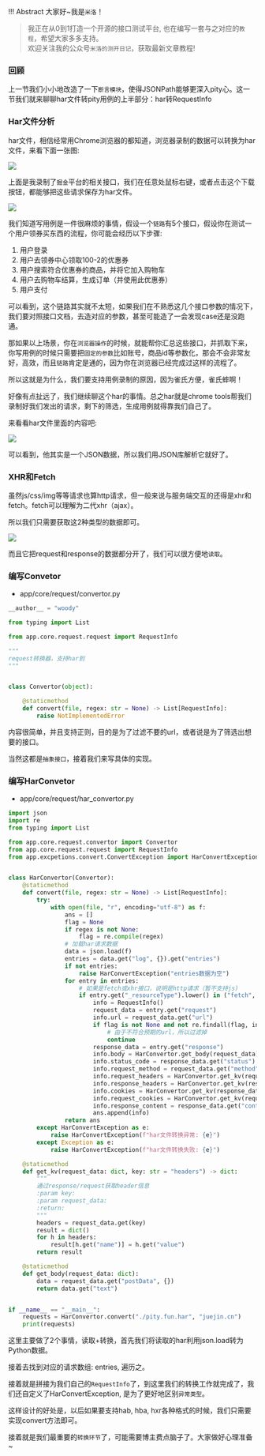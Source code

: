 !!! Abstract 大家好~我是`米洛`！<br/>
> 我正在从0到1打造一个开源的接口测试平台, 也在编写一套与之对应的`教程`，希望大家多多支持。<br/>
> 欢迎关注我的公众号`米洛的测开日记`，获取最新文章教程! 

### 回顾

  上一节我们小小地改造了一下`断言模块`，使得JSONPath能够更深入pity心。这一节我们就来聊聊har文件转pity用例的上半部分：har转RequestInfo
  
### Har文件分析

  har文件，相信经常用Chrome浏览器的都知道，浏览器录制的数据可以转换为har文件，来看下面一张图:

![](https://static.pity.fun/picture/20220610212333.png)

  上面是我录制了`掘金`平台的相关接口，我们在任意处鼠标右键，或者点击这个下载按钮，都能够把这些请求保存为har文件。

![](https://static.pity.fun/picture/20220610212437.png)

  我们知道写用例是一件很麻烦的事情，假设一个`链路`有5个接口，假设你在测试一个用户领券买东西的流程，你可能会经历以下步骤:
  
1. 用户登录
2. 用户去领券中心领取100-2的优惠券
3. 用户搜索符合优惠券的商品，并将它加入购物车
4. 用户去购物车结算，生成订单（并使用此优惠券）
5. 用户支付

  可以看到，这个链路其实就不太短，如果我们在不熟悉这几个接口参数的情况下，我们要对照接口文档，去造对应的参数，甚至可能造了一会发现case还是没跑通。
  
  那如果以上场景，你在`浏览器操作`的时候，就能帮你汇总这些接口，并抓取下来，你写用例的时候只需要把`固定的参数`比如账号，商品id等参数化，那会不会非常友好，高效，而且`链路`肯定是通的，因为你在浏览器已经完成过这样的流程了。
  
  所以这就是为什么，我们要支持用例录制的原因，因为雀氏方便，雀氏蟀啊！
  
  好像有点扯远了，我们继续聊这个har的事情。总之har就是chrome tools帮我们录制好我们发出的请求，剩下的筛选，生成用例就得靠我们自己了。
  
  来看看har文件里面的内容吧:

![](https://static.pity.fun/picture/20220610213335.png)

  可以看到，他其实是一个JSON数据，所以我们用JSON库解析它就好了。
  
### XHR和Fetch

  虽然js/css/img等等请求也算http请求，但一般来说与服务端交互的还得是xhr和fetch。fetch可以理解为二代xhr（ajax）。
  
  所以我们只需要获取这2种类型的数据即可。

![](https://static.pity.fun/picture/20220610213635.png)

  而且它把request和response的数据都分开了，我们可以很方便地`读取`。
  
### 编写Convetor

- app/core/request/convertor.py

```python
__author__ = "woody"

from typing import List

from app.core.request.request import RequestInfo

"""
request转换器，支持har到
"""


class Convertor(object):

    @staticmethod
    def convert(file, regex: str = None) -> List[RequestInfo]:
        raise NotImplementedError

```

  内容很简单，并且支持正则，目的是为了过滤不要的url，或者说是为了筛选出想要的接口。
  
  当然这都是`抽象接口`，接着我们来写具体的实现。
  
### 编写HarConvetor

- app/core/request/har_convertor.py

```python
import json
import re
from typing import List

from app.core.request.convertor import Convertor
from app.core.request.request import RequestInfo
from app.excpetions.convert.ConvertException import HarConvertException


class HarConvertor(Convertor):
    @staticmethod
    def convert(file, regex: str = None) -> List[RequestInfo]:
        try:
            with open(file, "r", encoding="utf-8") as f:
                ans = []
                flag = None
                if regex is not None:
                    flag = re.compile(regex)
                # 加载har请求数据
                data = json.load(f)
                entries = data.get("log", {}).get("entries")
                if not entries:
                    raise HarConvertException("entries数据为空")
                for entry in entries:
                    # 如果是fetch或xhr接口，说明是http请求（暂不支持js)
                    if entry.get("_resourceType").lower() in ("fetch", "xhr"):
                        info = RequestInfo()
                        request_data = entry.get("request")
                        info.url = request_data.get("url")
                        if flag is not None and not re.findall(flag, info.url):
                            # 由于不符合预期的url，所以过滤掉
                            continue
                        response_data = entry.get("response")
                        info.body = HarConvertor.get_body(request_data)
                        info.status_code = response_data.get("status")
                        info.request_method = request_data.get("method")
                        info.request_headers = HarConvertor.get_kv(request_data)
                        info.response_headers = HarConvertor.get_kv(response_data)
                        info.cookies = HarConvertor.get_kv(response_data, "cookies")
                        info.request_cookies = HarConvertor.get_kv(request_data, "cookies")
                        info.response_content = response_data.get("content", {}).get("text")
                        ans.append(info)
                return ans
        except HarConvertException as e:
            raise HarConvertException(f"har文件转换异常: {e}")
        except Exception as e:
            raise HarConvertException(f"har文件转换失败: {e}")

    @staticmethod
    def get_kv(request_data: dict, key: str = "headers") -> dict:
        """
        通过response/request获取header信息
        :param key:
        :param request_data:
        :return:
        """
        headers = request_data.get(key)
        result = dict()
        for h in headers:
            result[h.get("name")] = h.get("value")
        return result

    @staticmethod
    def get_body(request_data: dict):
        data = request_data.get("postData", {})
        return data.get("text")


if __name__ == "__main__":
    requests = HarConvertor.convert("./pity.fun.har", "juejin.cn")
    print(requests)

```

  这里主要做了2个事情，读取+转换，首先我们将读取的har利用json.load转为Python数据。
  
  接着去找到对应的请求数组: entries, 遍历之。
  
  接着就是拼接为我们自己的`RequestInfo`了，到这里我们的转换工作就完成了，我们还自定义了HarConvertException, 是为了更好地区别`异常类型`。
  
  这样设计的好处是，以后如果要支持hab, hba, hxr各种格式的时候，我们只需要实现convert方法即可。

  接着就是我们最重要的`转换环节`了，可能需要博主费点脑子了。大家做好心理准备~
  